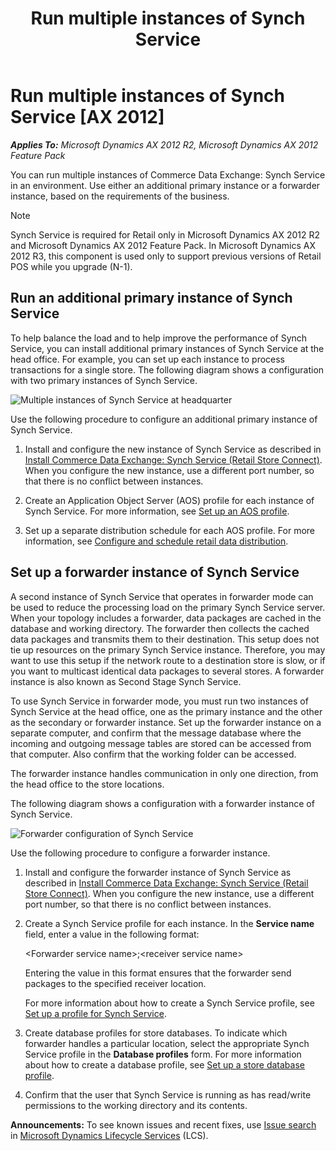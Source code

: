 ﻿---
title: Run multiple instances of Synch Service
TOCTitle: Run multiple instances of Synch Service
ms:assetid: 07c47aa8-3be8-4b63-b2d6-5d942b03a8be
ms:mtpsurl: https://technet.microsoft.com/en-us/library/JJ679906(v=AX.60)
ms:contentKeyID: 49557889
ms.date: 05/18/2015
mtps_version: v=AX.60
---

# Run multiple instances of Synch Service [AX 2012]


_**Applies To:** Microsoft Dynamics AX 2012 R2, Microsoft Dynamics AX 2012 Feature Pack_

You can run multiple instances of Commerce Data Exchange: Synch Service in an environment. Use either an additional primary instance or a forwarder instance, based on the requirements of the business.


> [!NOTE]
> <P>Synch Service is required for Retail only in Microsoft Dynamics AX 2012 R2 and Microsoft Dynamics AX 2012 Feature Pack. In Microsoft Dynamics AX 2012 R3, this component is used only to support previous versions of Retail POS while you upgrade (N-1).</P>



## Run an additional primary instance of Synch Service

To help balance the load and to help improve the performance of Synch Service, you can install additional primary instances of Synch Service at the head office. For example, you can set up each instance to process transactions for a single store. The following diagram shows a configuration with two primary instances of Synch Service.

![Multiple instances of Synch Service at headquarter](images/JJ679906.RetailMultipleSynchService(en-us,AX.60).gif "Multiple instances of Synch Service at headquarter")

Use the following procedure to configure an additional primary instance of Synch Service.

1.  Install and configure the new instance of Synch Service as described in [Install Commerce Data Exchange: Synch Service (Retail Store Connect)](install-commerce-data-exchange-synch-service-retail-store-connect.md). When you configure the new instance, use a different port number, so that there is no conflict between instances.

2.  Create an Application Object Server (AOS) profile for each instance of Synch Service. For more information, see [Set up an AOS profile](set-up-an-aos-profile.md).

3.  Set up a separate distribution schedule for each AOS profile. For more information, see [Configure and schedule retail data distribution](configure-and-schedule-retail-data-distribution.md).

## Set up a forwarder instance of Synch Service

A second instance of Synch Service that operates in forwarder mode can be used to reduce the processing load on the primary Synch Service server. When your topology includes a forwarder, data packages are cached in the database and working directory. The forwarder then collects the cached data packages and transmits them to their destination. This setup does not tie up resources on the primary Synch Service instance. Therefore, you may want to use this setup if the network route to a destination store is slow, or if you want to multicast identical data packages to several stores. A forwarder instance is also known as Second Stage Synch Service.

To use Synch Service in forwarder mode, you must run two instances of Synch Service at the head office, one as the primary instance and the other as the secondary or forwarder instance. Set up the forwarder instance on a separate computer, and confirm that the message database where the incoming and outgoing message tables are stored can be accessed from that computer. Also confirm that the working folder can be accessed.

The forwarder instance handles communication in only one direction, from the head office to the store locations.

The following diagram shows a configuration with a forwarder instance of Synch Service.

![Forwarder configuration of Synch Service](images/JJ679906.RetailForwarderConfiguration(en-us,AX.60).gif "Forwarder configuration of Synch Service")

Use the following procedure to configure a forwarder instance.

1.  Install and configure the forwarder instance of Synch Service as described in [Install Commerce Data Exchange: Synch Service (Retail Store Connect)](install-commerce-data-exchange-synch-service-retail-store-connect.md). When you configure the new instance, use a different port number, so that there is no conflict between instances.

2.  Create a Synch Service profile for each instance. In the **Service name** field, enter a value in the following format:
    
    \<Forwarder service name\>;\<receiver service name\>
    
    Entering the value in this format ensures that the forwarder send packages to the specified receiver location.
    
    For more information about how to create a Synch Service profile, see [Set up a profile for Synch Service](set-up-a-profile-for-synch-service.md).

3.  Create database profiles for store databases. To indicate which forwarder handles a particular location, select the appropriate Synch Service profile in the **Database profiles** form. For more information about how to create a database profile, see [Set up a store database profile](set-up-a-store-database-profile.md).

4.  Confirm that the user that Synch Service is running as has read/write permissions to the working directory and its contents.

  
**Announcements:** To see known issues and recent fixes, use [Issue search](http://go.microsoft.com/fwlink/?linkid=389258) in [Microsoft Dynamics Lifecycle Services](http://go.microsoft.com/fwlink/?linkid=306505) (LCS).


